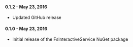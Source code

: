 #### 0.1.2 - May 23, 2016
 * Updated GitHub release

#### 0.1.0 - May 23, 2016
 * Initial release of the FsInteractiveService NuGet package
